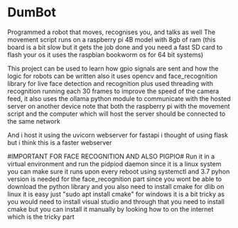 # DumBot
Programmed a robot that moves, recognises you, and talks as well
The movement script runs on a raspberry pi 4B model with 8gb of ram (this board is a bit slow but it gets the job done and you need a fast SD card to flash your os it uses the raspbian bookworm os for 64 bit systems)

This project can be used to learn how gpio signals are sent and how the logic for robots can be written also it uses opencv and face_recognition library for live face detection and recognition plus used threading with recognition running each 30 frames to improve the speed of the camera feed, it also uses the ollama python module to communicate with the hosted server on another device note that both the raspberry pi with the movement script and the computer which will host the server should be connected to the same network

And i host it using the uvicorn webserver for fastapi i thought of using flask but i think this is a faster webserver

#IMPORTANT FOR FACE RECOGNITION AND ALSO PIGPIO#
Run it in a virtual environment and run the pidpiod daemon since it is a linux system you can make sure it runs upon every reboot using systemctl and 3.7 pyhon version is needed for the face_recognition part since you wont be able to download the python library and you also need to install cmake for dlib on linux it is easy just "sudo apt install cmake" for windows it is a bit tricky as you would need to install visual studio and through that you need to install cmake but you can install it manually by looking how to on the internet which is the tricky part
